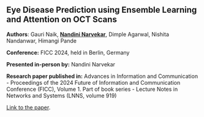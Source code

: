 ## Eye Disease Prediction using Ensemble Learning and Attention on OCT Scans

**Authors**: Gauri Naik, <u>**Nandini Narvekar**</u>, Dimple Agarwal, Nishita Nandanwar, Himangi Pande

**Conference:** FICC 2024, held in Berlin, Germany

**Presented in-person by:** Nandini Narvekar

**Research paper published in:** Advances in Information and Communication - Proceedings of the 2024 Future of Information and Communication Conference (FICC), Volume 1. Part of book series - Lecture Notes in Networks and Systems (LNNS, volume 919)


[Link to the paper](https://link.springer.com/chapter/10.1007/978-3-031-53960-2_3).
